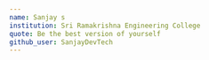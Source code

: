 ```yaml
---
name: Sanjay s
institution: Sri Ramakrishna Engineering College
quote: Be the best version of yourself
github_user: SanjayDevTech
---
```

